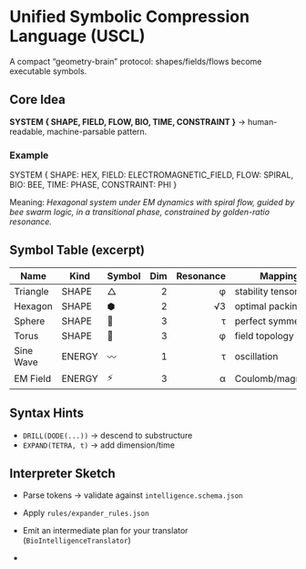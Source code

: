 # Unified Symbolic Compression Language (USCL)

A compact “geometry-brain” protocol: shapes/fields/flows become executable symbols.

## Core Idea
**SYSTEM { SHAPE, FIELD, FLOW, BIO, TIME, CONSTRAINT }** → human-readable, machine-parsable pattern.

### Example

SYSTEM {
SHAPE: HEX,
FIELD: ELECTROMAGNETIC_FIELD,
FLOW: SPIRAL,
BIO: BEE,
TIME: PHASE,
CONSTRAINT: PHI
}

Meaning: *Hexagonal system under EM dynamics with spiral flow, guided by bee swarm logic, in a transitional phase, constrained by golden-ratio resonance.*

## Symbol Table (excerpt)
| Name | Kind | Symbol | Dim | Resonance | Mapping |
|---|---|---|---:|---:|---|
| Triangle | SHAPE | △ | 2 | φ | stability tensor |
| Hexagon | SHAPE | ⬢ | 2 | √3 | optimal packing |
| Sphere | SHAPE | 🔮 | 3 | τ | perfect symmetry |
| Torus | SHAPE | 🍩 | 3 | φ | field topology |
| Sine Wave | ENERGY | 〰️ | 1 | τ | oscillation |
| EM Field | ENERGY | ⚡ | 3 | α | Coulomb/magnetism |

## Syntax Hints
- `DRILL(DODE(...))` → descend to substructure
- `EXPAND(TETRA, t)` → add dimension/time

## Interpreter Sketch
- Parse tokens → validate against `intelligence.schema.json`
- Apply `rules/expander_rules.json`
- Emit an intermediate plan for your translator (`BioIntelligenceTranslator`)

- 
